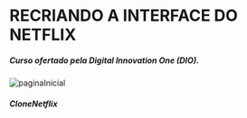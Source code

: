 # RECRIANDO A INTERFACE DO NETFLIX

##### Curso ofertado pela Digital Innovation One (DIO).

![paginaInicial](https://imgur.com/a/7Ke3vTR)





##### CloneNetflix

